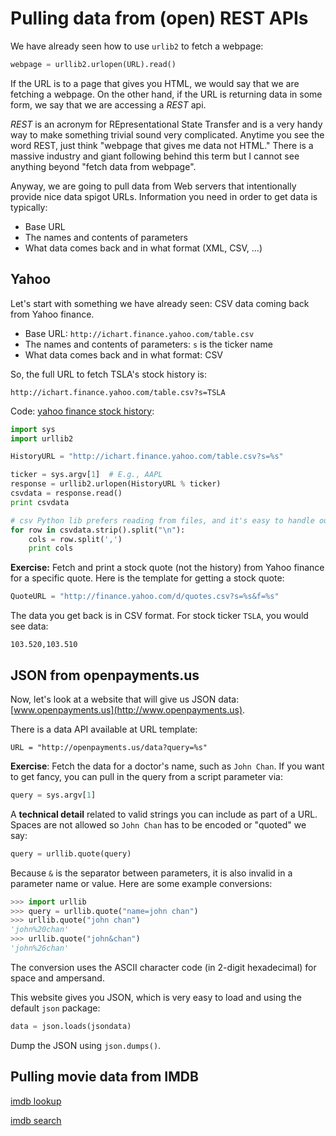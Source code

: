 # Pulling data from (open) REST APIs

We have already seen how to use `urlib2` to fetch a webpage:

```python
webpage = urllib2.urlopen(URL).read()
```

If the URL is to a page that gives you HTML, we would say that we are fetching a webpage. On the other hand, if the URL is returning data in some form, we say that we are accessing a *REST* api.
 
*REST* is an acronym for REpresentational State Transfer and is a very handy way to make something trivial sound very complicated.  Anytime you see the word REST, just think "webpage that gives me data not HTML." There is a massive industry and giant following behind this term but I cannot see anything beyond "fetch data from webpage".

Anyway, we are going to pull data from Web servers that intentionally provide nice data spigot URLs. Information you need in order to get data is typically:

* Base URL
* The names and contents of parameters
* What data comes back and in what format (XML, CSV, ...)

## Yahoo

Let's start with something we have already seen: CSV data coming back from Yahoo finance.

* Base URL: `http://ichart.finance.yahoo.com/table.csv`
* The names and contents of parameters: `s` is the ticker name
* What data comes back and in what format: CSV

So, the full URL to fetch TSLA's stock history is:

```
http://ichart.finance.yahoo.com/table.csv?s=TSLA
```

Code: [yahoo finance stock history](notes/code/yahoo/history.py):

```python
import sys
import urllib2

HistoryURL = "http://ichart.finance.yahoo.com/table.csv?s=%s"

ticker = sys.argv[1]  # E.g., AAPL
response = urllib2.urlopen(HistoryURL % ticker)
csvdata = response.read()
print csvdata

# csv Python lib prefers reading from files, and it's easy to handle ourselves.
for row in csvdata.strip().split("\n"):
    cols = row.split(',')
    print cols
```

**Exercise:** Fetch and print a stock quote (not the history) from Yahoo finance for a specific quote. Here is the template for getting a stock quote:

```python
QuoteURL = "http://finance.yahoo.com/d/quotes.csv?s=%s&f=%s"
```

The data you get back is in CSV format. For stock ticker `TSLA`, you would see data:

```
103.520,103.510
```

## JSON from openpayments.us

Now, let's look at a website that will give us JSON data: [www.openpayments.us](http://www.openpayments.us).
 
There is a data API available at URL template:

```
URL = "http://openpayments.us/data?query=%s"
```

**Exercise**: Fetch the data for a doctor's name, such as `John Chan`. If you want to get fancy, you can pull in the query from a script parameter via:

```python
query = sys.argv[1]
```

A **technical detail** related to valid strings you can include as part of a URL.  Spaces are not allowed so `John Chan` has to be encoded or "quoted" we say:

```python
query = urllib.quote(query)
```

Because `&` is the separator between parameters, it is also invalid in a parameter name or value. Here are some example conversions:

```python
>>> import urllib
>>> query = urllib.quote("name=john chan")
>>> urllib.quote("john chan")
'john%20chan'
>>> urllib.quote("john&chan")
'john%26chan'
```

The conversion uses the ASCII character code (in 2-digit hexadecimal) for space and ampersand.

This website gives you JSON, which is very easy to load and using the default `json` package:

```python
data = json.loads(jsondata)
```

Dump the JSON using `json.dumps()`.

## Pulling movie data from IMDB

[imdb lookup](notes/code/imdb/lookup.py)

[imdb search](notes/code/imdb/search.py)
